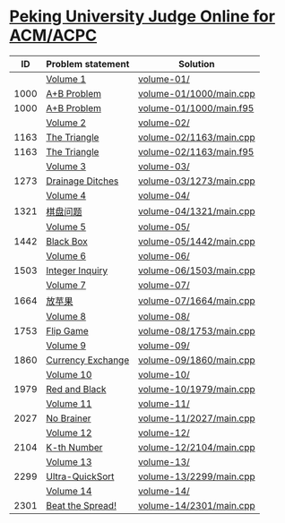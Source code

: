 # [Peking University Judge Online for ACM/ACPC](http://poj.org/problemlist)


| ID   | Problem statement                                   | Solution                                           |
|------|-----------------------------------------------------|----------------------------------------------------|
|      | [Volume 1](http://poj.org/problemlist?volume=1)     | [volume-01/](volume-01/)                           |
| 1000 | [A+B Problem](http://poj.org/problem?id=1000)       | [volume-01/1000/main.cpp](volume-01/1000/main.cpp) |
| 1000 | [A+B Problem](http://poj.org/problem?id=1000)       | [volume-01/1000/main.f95](volume-01/1000/main.f95) |
|      | [Volume 2](http://poj.org/problemlist?volume=2)     | [volume-02/](volume-02/)                           |
| 1163 | [The Triangle](http://poj.org/problem?id=1163)      | [volume-02/1163/main.cpp](volume-02/1163/main.cpp) |
| 1163 | [The Triangle](http://poj.org/problem?id=1163)      | [volume-02/1163/main.f95](volume-02/1163/main.f95) |
|      | [Volume 3](http://poj.org/problemlist?volume=3)     | [volume-03/](volume-03/)                           |
| 1273 | [Drainage Ditches](http://poj.org/problem?id=1273)  | [volume-03/1273/main.cpp](volume-03/1273/main.cpp) |
|      | [Volume 4](http://poj.org/problemlist?volume=4)     | [volume-04/](volume-04/)                           |
| 1321 | [棋盘问题](http://poj.org/problem?id=1321)              | [volume-04/1321/main.cpp](volume-04/1321/main.cpp) |
|      | [Volume 5](http://poj.org/problemlist?volume=5)     | [volume-05/](volume-05/)                           |
| 1442 | [Black Box](http://poj.org/problem?id=1442)         | [volume-05/1442/main.cpp](volume-05/1442/main.cpp) |
|      | [Volume 6](http://poj.org/problemlist?volume=6)     | [volume-06/](volume-06/)                           |
| 1503 | [Integer Inquiry](http://poj.org/problem?id=1503)   | [volume-06/1503/main.cpp](volume-06/1503/main.cpp) |
|      | [Volume 7](http://poj.org/problemlist?volume=7)     | [volume-07/](volume-07/)                           |
| 1664 | [放苹果](http://poj.org/problem?id=1664)               | [volume-07/1664/main.cpp](volume-07/1664/main.cpp) |
|      | [Volume 8](http://poj.org/problemlist?volume=8)     | [volume-08/](volume-08/)                           |
| 1753 | [Flip Game](http://poj.org/problem?id=1753)         | [volume-08/1753/main.cpp](volume-08/1753/main.cpp) |
|      | [Volume 9](http://poj.org/problemlist?volume=9)     | [volume-09/](volume-09/)                           |
| 1860 | [Currency Exchange](http://poj.org/problem?id=1860) | [volume-09/1860/main.cpp](volume-09/1860/main.cpp) |
|      | [Volume 10](http://poj.org/problemlist?volume=10)   | [volume-10/](volume-10/)                           |
| 1979 | [Red and Black](http://poj.org/problem?id=1979)     | [volume-10/1979/main.cpp](volume-10/1979/main.cpp) |
|      | [Volume 11](http://poj.org/problemlist?volume=11)   | [volume-11/](volume-11/)                           |
| 2027 | [No Brainer](http://poj.org/problem?id=2027)        | [volume-11/2027/main.cpp](volume-11/2027/main.cpp) |
|      | [Volume 12](http://poj.org/problemlist?volume=12)   | [volume-12/](volume-12/)                           |
| 2104 | [K-th Number](http://poj.org/problem?id=2104)       | [volume-12/2104/main.cpp](volume-12/2104/main.cpp) |
|      | [Volume 13](http://poj.org/problemlist?volume=13)   | [volume-13/](volume-13/)                           |
| 2299 | [Ultra-QuickSort](http://poj.org/problem?id=2299)   | [volume-13/2299/main.cpp](volume-13/2299/main.cpp) |
|      | [Volume 14](http://poj.org/problemlist?volume=14)   | [volume-14/](volume-14/)                           |
| 2301 | [Beat the Spread!](http://poj.org/problem?id=2301)  | [volume-14/2301/main.cpp](volume-14/2301/main.cpp) |

